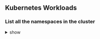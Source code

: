 ## Kubernetes Workloads

### List all the namespaces in the cluster

<details><summary>show</summary>
<p>

```bash
kubectl get namespaces
k get ns  
```

</p>
</details>
